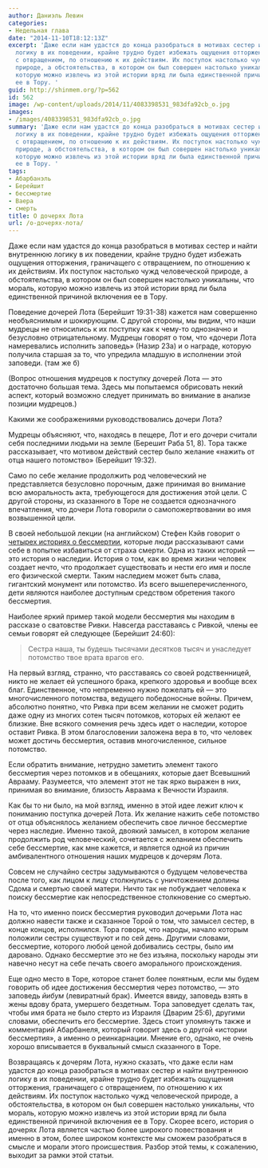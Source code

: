 ```yaml
---
author: Даниэль Левин
categories:
- Недельная глава
date: "2014-11-10T18:12:13Z"
excerpt: 'Даже если нам удастся до конца разобраться в мотивах сестер и найти внутреннюю
  логику в их поведении, крайне трудно будет избежать ощущения отторжения, граничащего
  с отвращением, по отношению к их действиям. Их поступок настолько чужд человеческой
  природе, а обстоятельства, в котором он был совершен настолько уникальны, что мораль,
  которую можно извлечь из этой истории вряд ли была единственной причиной включения
  ее в Тору. '
guid: http://shinmem.org/?p=562
id: 562
image: /wp-content/uploads/2014/11/4083398531_983dfa92cb_o.jpg
images:
- /images/4083398531_983dfa92cb_o.jpg
summary: 'Даже если нам удастся до конца разобраться в мотивах сестер и найти внутреннюю
  логику в их поведении, крайне трудно будет избежать ощущения отторжения, граничащего
  с отвращением, по отношению к их действиям. Их поступок настолько чужд человеческой
  природе, а обстоятельства, в котором он был совершен настолько уникальны, что мораль,
  которую можно извлечь из этой истории вряд ли была единственной причиной включения
  ее в Тору. '
tags:
- Абарбанэль
- Берейшит
- бессмертие
- Ваера
- смерть
title: О дочерях Лота
url: /о-дочерях-лота/
---
```

Даже если нам удастся до конца разобраться в мотивах сестер и найти внутреннюю логику в их поведении, крайне трудно будет избежать ощущения отторжения, граничащего с отвращением, по отношению к их действиям. Их поступок настолько чужд человеческой природе, а обстоятельства, в котором он был совершен настолько уникальны, что мораль, которую можно извлечь из этой истории вряд ли была единственной причиной включения ее в Тору. <!--more-->

Поведение дочерей Лота (Берейшит 19:31-38) кажется нам совершенно необъяснимым и шокирующим. С другой стороны, мы видим, что наши мудрецы не относились к их поступку как к чему-то однозначно и безусловно отрицательному. Мудрецы говорят о том, что «дочери Лота намеревались исполнить заповедь» (Назир 23а) и о награде, которую получила старшая за то, что упредила младшую в исполнении этой заповеди. (там же б)

(Вопрос отношения мудрецов к поступку дочерей Лота — это достаточно большая тема. Здесь мы попытаемся обрисовать некий аспект, который возможно следует принимать во внимание в анализе позиции мудрецов.)

Какими же соображениями руководствовались дочери Лота?

Мудрецы объясняют, что, находясь в пещере, Лот и его дочери считали себя последними людьми на земле (Берешит Раба 51, 8). Тора также рассказывает, что мотивом действий сестер было желание «нажить от отца нашего потомство» (Берейшит 19:32).

Само по себе желание продолжить род человеческий не представляется безусловно порочным, даже принимая во внимание всю аморальность акта, требующегося для достижения этой цели. С другой стороны, из сказанного в Торе не создается однозначного впечатления, что дочери Лота говорили о самопожертвовании во имя возвышенной цели.

В своей небольшой лекции (на английском) Стефен Кэйв говорит о [четырех историях о бессмертии](stephen_cave_the_4_stories_we_tell_ourselves_about_death.html "The 4 stories we tell ourselves about death"), которые люди рассказывают сами себе в попытке избавиться от страха смерти. Одна из таких историй — это история о наследии. История о том, как во время жизни человек создает нечто, что продолжает существовать и нести его имя и после его физической смерти. Таким наследием может быть слава, гигантский монумент или потомство. Из всего вышеперечисленного, дети являются наиболее доступным средством обретения такого бессмертия.

Наиболее яркий пример такой модели бессмертия мы находим в рассказе о сватовстве Ривки. Навсегда расставаясь с Ривкой, члены ее семьи говорят ей следующее (Берейшит 24:60):

> Сестра наша, ты будешь тысячами десятков тысяч и унаследует потомство твое врата врагов его.

На первый взгляд, странно, что расставаясь со своей родственницей, никто не желает ей успешного брака, крепкого здоровья и вообще всех благ. Единственное, что непременно нужно пожелать ей — это многочисленного потомства, ведущего победоносные войны. Причем, абсолютно понятно, что Ривка при всем желании не сможет родить даже одну из многих сотен тысяч потомков, которых ей желают ее близкие. Вне всякого сомнения речь здесь идет о наследии, которое оставит Ривка. В этом благословении заложена вера в то, что человек может достичь бессмертия, оставив многочисленное, сильное потомство.

Если обратить внимание, нетрудно заметить элемент такого бессмертия через потомков и в обещаниях, которые дает Всевышний Аврааму. Разумеется, что элемент этот не так ярко выражен в них, принимая во внимание, близость Авраама к Вечности Израиля.

Как бы то ни было, на мой взгляд, именно в этой идее лежит ключ к пониманию поступка дочерей Лота. Их желание нажить себе потомство от отца объяснялось желанием обеспечить свое личное бессмертие через наследие. Именно такой, двоякий замысел, в котором желание продолжить род человеческий, сочетается с желанием обеспечить себе бессмертие, как мне кажется, и является одной из причин амбивалентного отношения наших мудрецов к дочерям Лота.

Совсем не случайно сестры задумываются о будущем человечества после того, как лицом к лицу столкнулись с уничтожением долины Сдома и смертью своей матери. Ничто так не побуждает человека к поиску бессмертие как непосредственное столкновение со смертью.

На то, что именно поиск бессмертия руководил дочерьми Лота нас должно навести также и сказанное Торой о том, что замысел сестер, в конце концов, исполнился. Тора говори, что народы, начало которым положили сестры существуют и по сей день. Другими словами, бессмертие, которого любой ценой добивались сестры, было им даровано. Однако бессмертие это не без изъяна, поскольку народы эти навечно несут на себе печать своего аморального происхождения.

Еще одно место в Торе, которое станет более понятным, если мы будем говорить об идее достижения бессмертия через потомство, — это заповедь _йибум_ (левиратный брак). Имеется ввиду, заповедь взять в жены вдову брата, умершего бездетным. Тора заповедует сделать так, чтобы имя брата не было стерто из Израиля (Дварим 25:6), другими словами, обеспечить его бессмертие. Здесь стоит упомянуть также и комментарий Абарбанеля, который говорит здесь о другой «истории бессмертия», а именно о реинкарнации. Мнение его, однако, не очень хорошо вписывается в буквальный смысл сказанного в Торе.

Возвращаясь к дочерям Лота, нужно сказать, что даже если нам удастся до конца разобраться в мотивах сестер и найти внутреннюю логику в их поведении, крайне трудно будет избежать ощущения отторжения, граничащего с отвращением, по отношению к их действиям. Их поступок настолько чужд человеческой природе, а обстоятельства, в котором он был совершен настолько уникальны, что мораль, которую можно извлечь из этой истории вряд ли была единственной причиной включения ее в Тору. Скорее всего, история о дочерях Лота является частью более широкого повествования и именно в этом, более широком контексте мы сможем разобраться в смысле и морали этого происшествия. Разбор этой темы, к сожалению, выходит за рамки этой статьи.